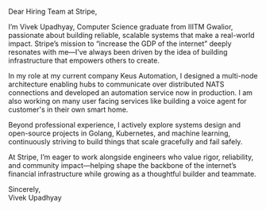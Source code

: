 Dear Hiring Team at Stripe,

I’m Vivek Upadhyay, Computer Science graduate from IIITM Gwalior, passionate about building reliable, scalable systems that make a real-world impact. Stripe’s mission to “increase the GDP of the internet” deeply resonates with me—I’ve always been driven by the idea of building infrastructure that empowers others to create.

In my role at my current company Keus Automation, I designed a multi-node architecture enabling hubs to communicate over distributed NATS connections and developed an automation service now in production. I am also working on many user facing services like building a voice agent for customer's in their own smart home.

Beyond professional experience, I actively explore systems design and open-source projects in Golang, Kubernetes, and machine learning, continuously striving to build things that scale gracefully and fail safely.

At Stripe, I’m eager to work alongside engineers who value rigor, reliability, and community impact—helping shape the backbone of the internet’s financial infrastructure while growing as a thoughtful builder and teammate.

Sincerely,  
Vivek Upadhyay